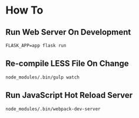 # How To

## Run Web Server On Development

```
FLASK_APP=app flask run
```

## Re-compile LESS File On Change

```
node_modules/.bin/gulp watch
```

## Run JavaScript Hot Reload Server

```
node_modules/.bin/webpack-dev-server
```
